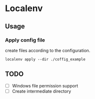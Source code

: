 # Localenv

## Usage

### Apply config file

create files according to the configuration. 
```
localenv apply --dir ./coffig_example
```

## TODO

* [ ] Windows file permission support
* [ ] Create intermediate directory
